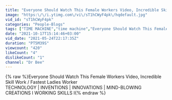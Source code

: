 ```yaml
---
title: "Everyone Should Watch This Female Workers Video, Incredible Skill Work \/ Fastest Ladies Worker"
image: "https:\/\/i.ytimg.com\/vi\/sT1hCWyF4pk\/hqdefault.jpg"
vid_id: "sT1hCWyF4pk"
categories: "People-Blogs"
tags: ["TIME MACHINE","time machine","Everyone Should Watch This Female Workers Video"]
date: "2021-10-17T15:14:46+03:00"
vid_date: "2021-05-24T22:17:35Z"
duration: "PT5M39S"
viewcount: "420"
likeCount: "4"
dislikeCount: "1"
channel: "Dr Bee"
---
```

{% raw %}Everyone Should Watch This Female Workers Video, Incredible Skill Work / Fastest Ladies Worker<br />TECHNOLOGY  |  INVENTIONS  |  INNOVATIONS  |  MIND-BLOWING CREATIONS I WORKING SKILLS I{% endraw %}
